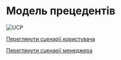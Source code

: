 # Модель прецедентів

![UCP](http://www.plantuml.com/plantuml/png/ZPJDRjD04CVlUOfHUavg7251bLeLd95wwOsBFzPjL7z8_f0Guf0F0HTEA0fI1KAG5p0MHQOVvHLcNu4dONQITPtAf7LLA_lVsT_E_7Uy1sbc9raU1fqEq9ECZayoE16s9n8by3FquoY3TFHQx9i6k74G9_jEOBkdrY6zx6En1qF7Edf-EDnrhE6kYhPuiOWypUAnxMPn0bqymnivnafEv5JEiCH2lk-2dS9HAXBOyNt_YUDjBFYCvtXD_p_n5vxBCGU_i2FQck8TnxDzd-FvbQV2jLC1NKwgd_SVgRnUHlY960N-bbEiW7_-MEK1n2r8gEHR9gyMmOvd2E4OxKopPXPOgjL4BIYxga6N2pbkPPlRsOCr-nknIfMYfXPuGLxDr6Q0LvkUO77B7zGcjcqGreOiiPGBRKYvmTSm2jOEjxEq4NEyKQKoIqxmZromBoK9geAYuRYSjRX2fEqRXUkDpbIrgxQvUv85cLAriiFjRBQatVDj9nckx7bgkCP_oOrEkI9FhX_ADU_ZwYxvY1KJBXzA7jHaXTOTsUzRkl7tGBpAHEIbF5_NsVDwRwpri3bZGYzednb0Bs_Cy5GKPm82uMSG-xVViFzO_TKtpjqF7l1YTUfo3d9ADbxA3oHLzG8vuLCZZxTtH5_VIvm7PyItZYf1rzyGSosQ3J7Hue3Nwo9qD2FQTNDJPrbPsoute-jjQuiRrxKVnrdpkdQiPyd8FKrLWzGgVi7lkCGbNxzVyLstdg5nfRvM-3kUWscOXlP8Wpi7DCZ3u1y0)

[Переглянути сценарії користувача](https://github.com/mixolydian-b6/Bricks/blob/master/docs/use%20cases/User%20use%20cases.md)

[Переглянути сценарії менеджера](https://github.com/mixolydian-b6/Bricks/blob/master/docs/use%20cases/Manager%20use%20cases.md)
